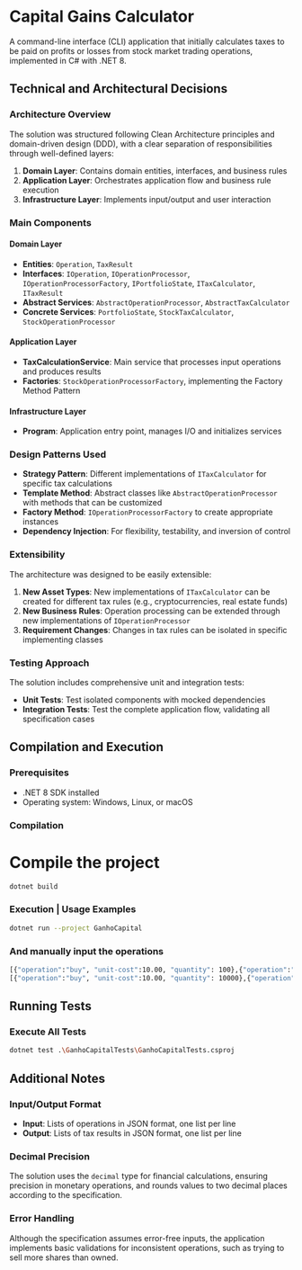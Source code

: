 # Capital Gains Calculator

A command-line interface (CLI) application that initially calculates taxes to be paid on profits or losses from stock market trading operations, implemented in C# with .NET 8.

## Technical and Architectural Decisions

### Architecture Overview

The solution was structured following Clean Architecture principles and domain-driven design (DDD), with a clear separation of responsibilities through well-defined layers:

1. **Domain Layer**: Contains domain entities, interfaces, and business rules
2. **Application Layer**: Orchestrates application flow and business rule execution
3. **Infrastructure Layer**: Implements input/output and user interaction

### Main Components

#### Domain Layer
- **Entities**: `Operation`, `TaxResult`
- **Interfaces**: `IOperation`, `IOperationProcessor`, `IOperationProcessorFactory`, `IPortfolioState`, `ITaxCalculator`, `ITaxResult`
- **Abstract Services**: `AbstractOperationProcessor`, `AbstractTaxCalculator`
- **Concrete Services**: `PortfolioState`, `StockTaxCalculator`, `StockOperationProcessor`

#### Application Layer
- **TaxCalculationService**: Main service that processes input operations and produces results
- **Factories**: `StockOperationProcessorFactory`, implementing the Factory Method Pattern

#### Infrastructure Layer
- **Program**: Application entry point, manages I/O and initializes services

### Design Patterns Used

- **Strategy Pattern**: Different implementations of `ITaxCalculator` for specific tax calculations
- **Template Method**: Abstract classes like `AbstractOperationProcessor` with methods that can be customized
- **Factory Method**: `IOperationProcessorFactory` to create appropriate instances
- **Dependency Injection**: For flexibility, testability, and inversion of control

### Extensibility

The architecture was designed to be easily extensible:

1. **New Asset Types**: New implementations of `ITaxCalculator` can be created for different tax rules (e.g., cryptocurrencies, real estate funds)
2. **New Business Rules**: Operation processing can be extended through new implementations of `IOperationProcessor`
3. **Requirement Changes**: Changes in tax rules can be isolated in specific implementing classes

### Testing Approach

The solution includes comprehensive unit and integration tests:

- **Unit Tests**: Test isolated components with mocked dependencies
- **Integration Tests**: Test the complete application flow, validating all specification cases

## Compilation and Execution

### Prerequisites

- .NET 8 SDK installed
- Operating system: Windows, Linux, or macOS

### Compilation

# Compile the project
```bash
dotnet build
```

### Execution | Usage Examples

```bash
dotnet run --project GanhoCapital
```

### And manually input the operations
```bash
[{"operation":"buy", "unit-cost":10.00, "quantity": 100},{"operation":"sell", "unit-cost":15.00, "quantity": 50},{"operation":"sell", "unit-cost":15.00, "quantity": 50}]
[{"operation":"buy", "unit-cost":10.00, "quantity": 10000},{"operation":"sell", "unit-cost":20.00, "quantity": 5000},{"operation":"sell", "unit-cost":5.00, "quantity": 5000}]
```

## Running Tests

### Execute All Tests

```bash
dotnet test .\GanhoCapitalTests\GanhoCapitalTests.csproj
```

## Additional Notes

### Input/Output Format

- **Input**: Lists of operations in JSON format, one list per line
- **Output**: Lists of tax results in JSON format, one list per line

### Decimal Precision

The solution uses the `decimal` type for financial calculations, ensuring precision in monetary operations, and rounds values to two decimal places according to the specification.

### Error Handling

Although the specification assumes error-free inputs, the application implements basic validations for inconsistent operations, such as trying to sell more shares than owned.
